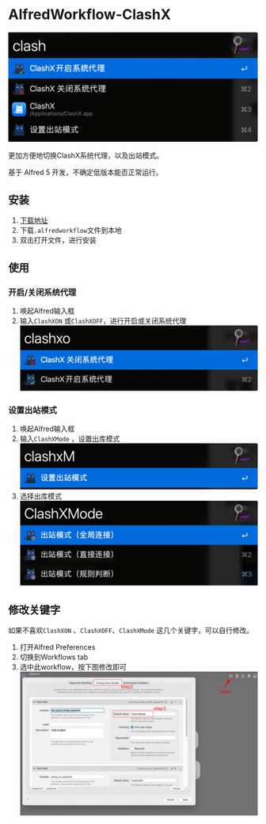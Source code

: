# AlfredWorkflow-ClashX
![screenshot](./screenshots/screenshot.png)

 更加方便地切换ClashX系统代理，以及出站模式。

 基于 Alfred 5 开发，不确定低版本能否正常运行。

## 安装
1. [下载地址](https://github.com/vanclimber/AlfredWorkflow-ClashX/releases)
2. 下载`.alfredworkflow`文件到本地
3. 双击打开文件，进行安装

## 使用
### 开启/关闭系统代理
1. 唤起Alfred输入框
2. 输入`ClashXON` 或`ClashXOFF`，进行开启或关闭系统代理
![toggle proxy](./screenshots/toggleProxy.png)

### 设置出站模式
1. 唤起Alfred输入框
2. 输入`ClashXMode` ，设置出库模式
![ClashXMode](./screenshots/proxyMode1.png)
3. 选择出库模式
![proxy mode](./screenshots/proxyMode2.png)

## 修改关键字

如果不喜欢`ClashXON` 、`ClashXOFF`、`ClashXMode` 这几个关键字，可以自行修改。

1. 打开Alfred Preferences
2. 切换到Workflows tab
3. 选中此workflow，按下图修改即可
![modify keyword](./screenshots//modifyKeyword.png)

